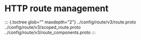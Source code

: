 HTTP route management
=====================

::: {.toctree glob="" maxdepth="2"}
../config/route/v3/route.proto ../config/route/v3/scoped_route.proto
../config/route/v3/route_components.proto
:::

